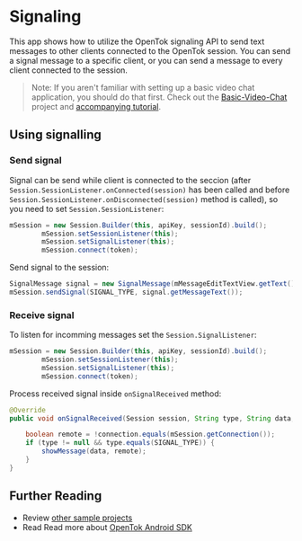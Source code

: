 # Signaling

This app shows how to utilize the OpenTok signaling API to send text messages to other clients connected to the OpenTok session. You can send a signal message to a specific client, or you can send a message to every client connected to the session.

> Note: If you aren't familiar with setting up a basic video chat application, you should do that first. Check out the [Basic-Video-Chat](../Basic-Video-Chat) project and [accompanying tutorial](https://tokbox.com/developer/tutorials/android/basic-video-chat/).

## Using signalling

### Send signal

Signal can be send while client is connected to the seccion (after `Session.SessionListener.onConnected(session)` has been called and before `Session.SessionListener.onDisconnected(session)` method is called), so you need to set `Session.SessionListener`:

```java
mSession = new Session.Builder(this, apiKey, sessionId).build();
        mSession.setSessionListener(this);
        mSession.setSignalListener(this);
        mSession.connect(token);
```

Send signal to the session:

```java
SignalMessage signal = new SignalMessage(mMessageEditTextView.getText().toString());
mSession.sendSignal(SIGNAL_TYPE, signal.getMessageText());
```

### Receive signal

To listen for incomming messages set the `Session.SignalListener`:

```java
mSession = new Session.Builder(this, apiKey, sessionId).build();
        mSession.setSessionListener(this);
        mSession.setSignalListener(this);
        mSession.connect(token);
```

Process received signal inside `onSignalReceived` method:

```java
@Override
public void onSignalReceived(Session session, String type, String data, Connection connection) {

    boolean remote = !connection.equals(mSession.getConnection());
    if (type != null && type.equals(SIGNAL_TYPE)) {
        showMessage(data, remote);
    }
}
```

## Further Reading

* Review [other sample projects](../)
* Read Read more about [OpenTok Android SDK](https://tokbox.com/developer/sdks/android/)